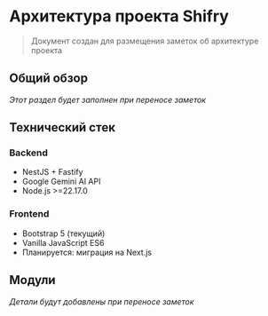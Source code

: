 # Архитектура проекта Shifry

> Документ создан для размещения заметок об архитектуре проекта

## Общий обзор

*Этот раздел будет заполнен при переносе заметок*

## Технический стек

### Backend
- NestJS + Fastify
- Google Gemini AI API
- Node.js >=22.17.0

### Frontend  
- Bootstrap 5 (текущий)
- Vanilla JavaScript ES6
- Планируется: миграция на Next.js

## Модули

*Детали будут добавлены при переносе заметок*